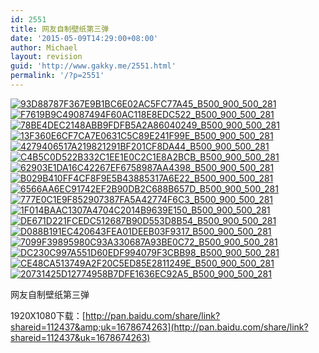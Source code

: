 ```yaml
---
id: 2551
title: 网友自制壁纸第三弹
date: '2015-05-09T14:29:00+08:00'
author: Michael
layout: revision
guid: 'http://www.gakky.me/2551.html'
permalink: '/?p=2551'
---
```


[![93D88787F367E9B1BC6E02AC5FC77A45_B500_900_500_281](http://www.yui-aragaki.org/wp-content/uploads/img/93D88787F367E9B1BC6E02AC5FC77A45_B500_900_500_281.jpeg)](http://www.yui-aragaki.org/wp-content/uploads/img/93D88787F367E9B1BC6E02AC5FC77A45_B1280_1280_1280_720.jpeg) [![F7619B9C49087494F60AC118E8EDC522_B500_900_500_281](http://www.yui-aragaki.org/wp-content/uploads/img/F7619B9C49087494F60AC118E8EDC522_B500_900_500_281.jpeg)](http://www.yui-aragaki.org/wp-content/uploads/img/F7619B9C49087494F60AC118E8EDC522_B1280_1280_1280_720.jpeg) [![78BE4DEC2148ABB9FDFB5A2A86040249_B500_900_500_281](http://www.yui-aragaki.org/wp-content/uploads/img/78BE4DEC2148ABB9FDFB5A2A86040249_B500_900_500_281.jpeg)](http://www.yui-aragaki.org/wp-content/uploads/img/78BE4DEC2148ABB9FDFB5A2A86040249_B1280_1280_1280_720.jpeg) [![13F360E6CF7CA7E0631C5C89E241F99E_B500_900_500_281](http://www.yui-aragaki.org/wp-content/uploads/img/13F360E6CF7CA7E0631C5C89E241F99E_B500_900_500_281.jpeg)](http://www.yui-aragaki.org/wp-content/uploads/img/13F360E6CF7CA7E0631C5C89E241F99E_B1280_1280_1280_720.jpeg) [![4279406517A219821291BF201CF8DA44_B500_900_500_281](http://www.yui-aragaki.org/wp-content/uploads/img/4279406517A219821291BF201CF8DA44_B500_900_500_281.jpeg)](http://www.yui-aragaki.org/wp-content/uploads/img/4279406517A219821291BF201CF8DA44_B1280_1280_1280_720.jpeg) [![C4B5C0D522B332C1EE1E0C2C1E8A2BCB_B500_900_500_281](http://www.yui-aragaki.org/wp-content/uploads/img/C4B5C0D522B332C1EE1E0C2C1E8A2BCB_B500_900_500_281.jpeg)](http://www.yui-aragaki.org/wp-content/uploads/img/C4B5C0D522B332C1EE1E0C2C1E8A2BCB_B1280_1280_1280_720.jpeg) [![62903E1DA16C42267EF6758987AA4398_B500_900_500_281](http://www.yui-aragaki.org/wp-content/uploads/img/62903E1DA16C42267EF6758987AA4398_B500_900_500_281.jpeg)](http://www.yui-aragaki.org/wp-content/uploads/img/62903E1DA16C42267EF6758987AA4398_B1280_1280_1280_720.jpeg) [![B029B410FF4CF8F9E5B43885317A6E22_B500_900_500_281](http://www.yui-aragaki.org/wp-content/uploads/img/B029B410FF4CF8F9E5B43885317A6E22_B500_900_500_281.jpeg)](http://www.yui-aragaki.org/wp-content/uploads/img/B029B410FF4CF8F9E5B43885317A6E22_B1280_1280_1280_720.jpeg) [![6566AA6EC91742EF2B90DB2C688B657D_B500_900_500_281](http://www.yui-aragaki.org/wp-content/uploads/img/6566AA6EC91742EF2B90DB2C688B657D_B500_900_500_281.jpeg)](http://www.yui-aragaki.org/wp-content/uploads/img/6566AA6EC91742EF2B90DB2C688B657D_B1280_1280_1280_720.jpeg) [![777E0C1E9F852907387FA5A42774F6C3_B500_900_500_281](http://www.yui-aragaki.org/wp-content/uploads/img/777E0C1E9F852907387FA5A42774F6C3_B500_900_500_281.jpeg)](http://www.yui-aragaki.org/wp-content/uploads/img/777E0C1E9F852907387FA5A42774F6C3_B1280_1280_1280_720.jpeg) [![1F014BAAC1307A4704C2014B9639E150_B500_900_500_281](http://www.yui-aragaki.org/wp-content/uploads/img/1F014BAAC1307A4704C2014B9639E150_B500_900_500_281.jpeg)](http://www.yui-aragaki.org/wp-content/uploads/img/1F014BAAC1307A4704C2014B9639E150_B1280_1280_1280_720.jpeg) [![DE671D221FCEDC512687B90D553D8B54_B500_900_500_281](http://www.yui-aragaki.org/wp-content/uploads/img/DE671D221FCEDC512687B90D553D8B54_B500_900_500_281.jpeg)](http://www.yui-aragaki.org/wp-content/uploads/img/DE671D221FCEDC512687B90D553D8B54_B1280_1280_1280_720.jpeg) [![D088B191EC420643FEA01DEEB03F9317_B500_900_500_281](http://www.yui-aragaki.org/wp-content/uploads/img/D088B191EC420643FEA01DEEB03F9317_B500_900_500_281.jpeg)](http://www.yui-aragaki.org/wp-content/uploads/img/D088B191EC420643FEA01DEEB03F9317_B1280_1280_1280_720.jpeg) [![7099F39895980C93A330687A93BE0C72_B500_900_500_281](http://www.yui-aragaki.org/wp-content/uploads/img/7099F39895980C93A330687A93BE0C72_B500_900_500_281.jpeg)](http://www.yui-aragaki.org/wp-content/uploads/img/7099F39895980C93A330687A93BE0C72_B1280_1280_1280_720.jpeg) [![DC230C997A551D60EDF994079F3CBB98_B500_900_500_281](http://www.yui-aragaki.org/wp-content/uploads/img/DC230C997A551D60EDF994079F3CBB98_B500_900_500_281.jpeg)](http://www.yui-aragaki.org/wp-content/uploads/img/DC230C997A551D60EDF994079F3CBB98_B1280_1280_1280_720.jpeg) [![CE48CA513749A2F20C5ED85E2811249E_B500_900_500_281](http://www.yui-aragaki.org/wp-content/uploads/img/CE48CA513749A2F20C5ED85E2811249E_B500_900_500_281.jpeg)](http://www.yui-aragaki.org/wp-content/uploads/img/CE48CA513749A2F20C5ED85E2811249E_B1280_1280_1280_720.jpeg) [![20731425D12774958B7DFE1636EC92A5_B500_900_500_281](http://www.yui-aragaki.org/wp-content/uploads/img/20731425D12774958B7DFE1636EC92A5_B500_900_500_281.jpeg)](http://www.yui-aragaki.org/wp-content/uploads/img/20731425D12774958B7DFE1636EC92A5_B1280_1280_1280_720.jpeg)

网友自制壁纸第三弹

1920X1080下载：[http://pan.baidu.com/share/link?shareid=112437&amp;uk=1678674263](http://pan.baidu.com/share/link?shareid=112437&uk=1678674263)
